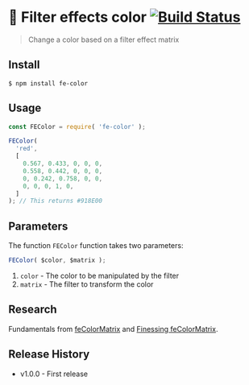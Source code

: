 🎨 Filter effects color   [![Build Status](https://travis-ci.org/alex-page/fe-color.svg?branch=master)](https://travis-ci.org/alex-page/fe-color)
==============

> Change a color based on a filter effect matrix


## Install

```console
$ npm install fe-color
```

## Usage

```js
const FEColor = require( 'fe-color' );

FEColor( 
  'red', 
  [ 
    0.567, 0.433, 0, 0, 0,
    0.558, 0.442, 0, 0, 0,
    0, 0.242, 0.758, 0, 0,
    0, 0, 0, 1, 0,
  ]
); // This returns #918E00
```


## Parameters

The function `FEColor` function takes two parameters:

```js
FEColor( $color, $matrix );
```

1. `color`  - The color to be manipulated by the filter
1. `matrix` - The filter to transform the color


## Research

Fundamentals from [feColorMatrix](https://developer.mozilla.org/en-US/docs/Web/SVG/Element/feColorMatrix) and [Finessing feColorMatrix](https://alistapart.com/article/finessing-fecolormatrix).


## Release History

* v1.0.0 - First release
